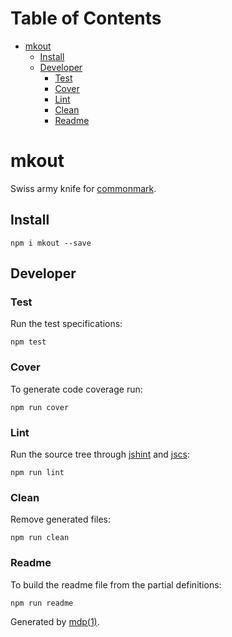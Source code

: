 Table of Contents
=================

* [mkout](#mkout)
  * [Install](#install)
  * [Developer](#developer)
    * [Test](#test)
    * [Cover](#cover)
    * [Lint](#lint)
    * [Clean](#clean)
    * [Readme](#readme)

mkout
=====

Swiss army knife for [commonmark](http://commonmark.org).

## Install

```
npm i mkout --save
```

## Developer

### Test

Run the test specifications:

```
npm test
```

### Cover

To generate code coverage run:

```
npm run cover
```

### Lint

Run the source tree through [jshint](http://jshint.com) and [jscs](http://jscs.info):

```
npm run lint
```

### Clean

Remove generated files:

```
npm run clean
```

### Readme

To build the readme file from the partial definitions:

```
npm run readme
```

Generated by [mdp(1)](https://github.com/tmpfs/mdp).

[node]: http://nodejs.org
[npm]: http://www.npmjs.org
[commonmark]: http://commonmark.org
[jshint]: http://jshint.com
[jscs]: http://jscs.info
